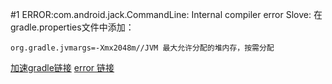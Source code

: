 #1 ERROR:com.android.jack.CommandLine: Internal compiler error
Slove: 在gradle.properties文件中添加：

	org.gradle.jvmargs=-Xmx2048m//JVM 最大允许分配的堆内存，按需分配

[加速gradle链接](http://blog.csdn.net/hzl9966/article/details/52327290) 
[error   链接](http://www.bubuko.com/infodetail-2024802.html) 